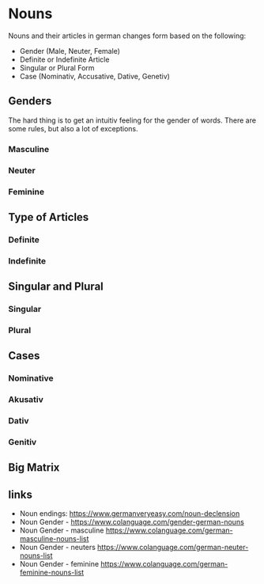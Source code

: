# Nouns

Nouns and their articles in german changes form based on the following:
* Gender (Male, Neuter, Female)
* Definite or Indefinite Article
* Singular or Plural Form
* Case (Nominativ, Accusative, Dative, Genetiv)

## Genders
The hard thing is to get an intuitiv feeling for the gender of words. There are some rules, but also a lot of exceptions.

### Masculine
### Neuter
### Feminine

## Type of Articles
### Definite
### Indefinite

## Singular and Plural
### Singular
### Plural

## Cases
### Nominative
### Akusativ
### Dativ
### Genitiv

## Big Matrix

<!-- 
### Masculine (der/den/dem/des)
### Neuter (das/das/dem/des)
### Feminine (die/die/der/der) 
-->


## links

* Noun endings: https://www.germanveryeasy.com/noun-declension
* Noun Gender - https://www.colanguage.com/gender-german-nouns
* Noun Gender - masculine https://www.colanguage.com/german-masculine-nouns-list
* Noun Gender - neuters https://www.colanguage.com/german-neuter-nouns-list
* Noun Gender - feminine https://www.colanguage.com/german-feminine-nouns-list
